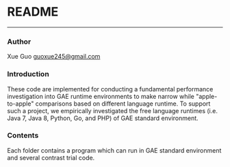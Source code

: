 README
===========================
****
### Author
Xue Guo
guoxue245@gmail.com

### Introduction
These code are implemented for conducting a fundamental performance investigation into GAE runtime environments to make narrow while "apple-to-apple" comparisons based on different language runtime. To support such a project, we empirically investigated the free language runtimes (i.e. Java 7, Java 8, Python, Go, and PHP) of GAE standard environment.

### Contents
Each folder contains a program which can run in GAE standard environment and several contrast trial code.